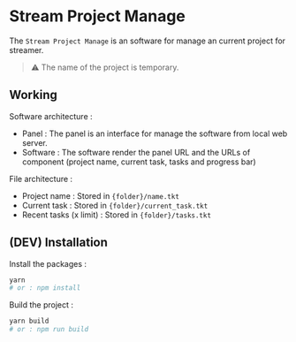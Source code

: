 # Stream Project Manage

The `Stream Project Manage` is an software for manage an current project for streamer.

> ⚠ The name of the project is temporary.

## Working

Software architecture :

* Panel : The panel is an interface for manage the software from local web server.
* Software : The software render the panel URL and the URLs of component (project name, current task, tasks and progress bar)

File architecture :

* Project name : Stored in `{folder}/name.tkt`
* Current task : Stored in `{folder}/current_task.tkt`
* Recent tasks (x limit) : Stored in `{folder}/tasks.tkt`

## (DEV) Installation

Install the packages :

```bash
yarn
# or : npm install
```

Build the project :

```bash
yarn build
# or : npm run build
```

